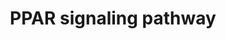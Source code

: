 ---
annotations:
- type: Cell Type Ontology
  value: white fat cell
- type: Pathway Ontology
  value: peroxisome proliferator-activated receptor signaling pathway
- type: Pathway Ontology
  value: transcription factor mediated signaling pathway
- type: Cell Type Ontology
  value: cell of skeletal muscle
- type: Pathway Ontology
  value: signaling pathway
authors:
- Thomas
- MaintBot
- Ddigles
- AlexanderPico
- Khanspers
- DeSl
- Fehrhart
- Fcastriota
description: 'Peroxisome proliferator-activated receptors (PPARs) are nuclear hormone
  receptors that are activated by fatty acids and their derivatives. PPAR has three
  subtypes (PPARalpha, beta/delta, and gamma) showing different expression patterns
  in vertebrates. Each of them is encoded in a separate gene and binds fatty acids
  and eicosanoids. PPARalpha plays a role in the clearance of circulating or cellular
  lipids via the regulation of gene expression involved in lipid metabolism in liver
  and skeletal muscle. PPARbeta/delta is involved in lipid oxidation and cell proliferation.
  PPARgamma promotes adipocyte differentiation to enhance blood glucose uptake.  Adapted
  from KEGG: http://www.genome.jp/kegg/pathway/mmu/mmu03320.html'
last-edited: 2019-09-17
organisms:
- Mus musculus
redirect_from:
- /index.php/Pathway:WP2316
- /instance/WP2316
schema-jsonld:
- '@context': https://schema.org/
  '@id': https://wikipathways.github.io/pathways/WP2316.html
  '@type': Dataset
  creator:
    '@type': Organization
    name: WikiPathways
  description: 'Peroxisome proliferator-activated receptors (PPARs) are nuclear hormone
    receptors that are activated by fatty acids and their derivatives. PPAR has three
    subtypes (PPARalpha, beta/delta, and gamma) showing different expression patterns
    in vertebrates. Each of them is encoded in a separate gene and binds fatty acids
    and eicosanoids. PPARalpha plays a role in the clearance of circulating or cellular
    lipids via the regulation of gene expression involved in lipid metabolism in liver
    and skeletal muscle. PPARbeta/delta is involved in lipid oxidation and cell proliferation.
    PPARgamma promotes adipocyte differentiation to enhance blood glucose uptake.  Adapted
    from KEGG: http://www.genome.jp/kegg/pathway/mmu/mmu03320.html'
  keywords:
  - Fabp6
  - Acsbg1
  - Acsl6
  - Cpt1c
  - Slc27a2
  - Acox3
  - Rxrb
  - Slc27a1
  - Fatty acid metabolism
  - Pck2
  - Me1
  - Fads2
  - Acox1
  - Apoa2
  - Acadm
  - Ehhadh
  - Fabp4
  - Acsl4
  - Apoc3
  - Cyp4a10
  - Pdpk1
  - Apoa5
  - Scd3
  - Pparg
  - Fabp5
  - Cpt1a
  - Acsl5
  - Glycerophospholipid metabolism
  - Mmp1a
  - Hmgcs2
  - Acaa1b
  - Slc27a5
  - Cyp4a29-ps
  - Cyp4a12b
  - Cyp8b1
  - Acsbg2
  - Acsl3
  - Plin1
  - unsaturated fatty acids
  - Ciprofibrate
  - Synthesis and degradation of ketone bodies
  - NSAIDs
  - Cpt2
  - Scd1
  - Angptl4
  - Slc27a4
  - Acox2
  - Rxra
  - Acaa1a
  - Ilk
  - Dbi
  - Adipoq
  - Ubc
  - Scd2
  - Ppara
  - Nr1h3
  - Olr1
  - Apoa1
  - Cyp4a14
  - cytochrome P450 4A14-like
  - Gk2
  - Thiazolidine derivative
  - saturated fatty acids
  - Cpt1b
  - Gyk
  - Cyp4a30b-ps
  - Fabp3
  - Ucp1
  - Fabp7
  - Fabp1
  - Pltp
  - Cyp4a31
  - Cyp4a12a
  - Scp2
  - Primary bile acid biosynthesis
  - Lpl
  - Fabp2
  - Pck1
  - Scd4
  - Cyp7a1
  - Mmp1b
  - Sorbs1
  - Ppard
  - 9-cis-Retinoic acid
  - eicosanoid
  - Acadl
  - Rxrg
  - Slc27a6
  - Aqp7
  - Cd36
  - Cyp4a32
  - Cyp27a1
  - Adipocytokine signaling pathway
  - Acsl1
  license: CC0
  name: PPAR signaling pathway
seo: CreativeWork
title: PPAR signaling pathway
wpid: WP2316
---